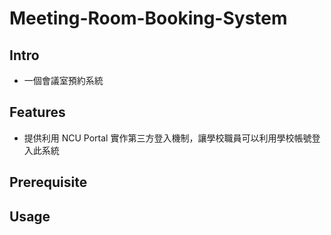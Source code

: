 # Meeting-Room-Booking-System
## Intro
- 一個會議室預約系統
## Features
- 提供利用 NCU Portal 實作第三方登入機制，讓學校職員可以利用學校帳號登入此系統
## Prerequisite
## Usage
